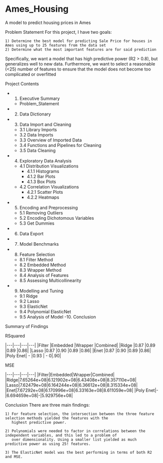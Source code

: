 # Ames_Housing
A model to predict housing prices in Ames

Problem Statement
For this project, I have two goals:

    1) Determine the best model for predicting Sale Price for houses in Ames using up to 25 features from the data set
    2) Determine what the most important features are for said prediction
    
Specifically, we want a model that has high predictive power (R2 > 0.8), but generalizes well to new data. Furthermore, we want to select a reasonable (<25) number of features to ensure that the model does not become too complicated or overfitted


Project Contents
- 1. Executive Summary
    - Problem_Statement
- 2. Data Dictionary
- 3. Data Import and Cleaning
    - 3.1 Library Imports
    - 3.2 Data Imports
    - 3.3 Overview of Imported Data
    - 3.4 Functions and Pipelines for Cleaning 
    - 3.5 Data Cleaning
- 4. Exploratory Data Analysis
    - 4.1 Distribution Visualizations  
        - 4.1.1 Histograms
        - 4.1.2 Bar Plots
        - 4.1.3 Box Plots
    - 4.2 Correlation Visualizations
        - 4.2.1 Scatter Plots
        - 4.2.2 Heatmaps
- 5. Encoding and Preprocessing 
    - 5.1 Removing Outliers
    - 5.2 Encoding Dichotomous Variables
    - 5.3 Get Dummies
- 6. Data Export  
- 7. Model Benchmarks
- 8. Feature Selection
    - 8.1 Filter Method
    - 8.2 Embedded Method
    - 8.3 Wrapper Method
    - 8.4 Analysis of Features
    - 8.5 Assessing Multicollinearity
 - 9. Modelling and Tuning
    - 9.1 Ridge
    - 9.2 Lasso
    - 9.3 ElasticNet
    - 9.4 Polynomial ElasticNet
    - 9.5 Analysis of Model
 -10. Conclusion
 
 Summary of Findings

RSquared

|---|---|---|---|
|Filter	|Embedded	|Wrapper	|Combined|
|Ridge	|0.87	|0.89	|0.89	|0.86|
|Lasso	|0.87	|0.90	|0.89	|0.86|
|Enet	|0.87	|0.90	|0.89	|0.86|
|Poly Enet|	-	|0.93	| -	0|.90|

MSE

|---|---|---|---|
|Filter|Embedded|Wrapper|Combined|
|Ridge|7.65264e+08|6.121902e+08|6.43408e+08|8.357110e+08|
|Lasso|7.62479e+08|6.164244e+08|6.36612e+08|8.315334e+08|
|Enet|7.67292e+08|6.170996e+08|6.33163e+08|8.611059e+08|
|Poly Enet|-|6.694659e+08|-|5.929756e+08|

Conclusion
There are three main findings:

    1) For feature selection, the intersection between the three feature selection methods yielded the features with the 
       highest predictive power.
       
    2) Polynomials were needed to factor in correlations between the independent variables, and this led to a problem of 
       over dimensionality. Using a smaller list yielded as much predictive power as using 25! features.
    
    3) The ElasticNet model was the best performing in terms of both R2 and MSE.
